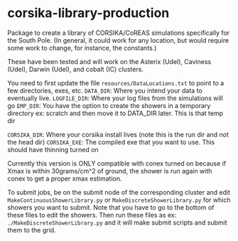 # corsika-library-production
Package to create a library of CORSIKA/CoREAS simulations specifically for the South Pole. (In general, it could work for any location, but would require some work to change, for instance, the constants.)

These have been tested and will work on the Asterix (Udel), Caviness (Udel), Darwin (Udel), and cobalt (IC) clusters.

You need to first update the file `resources/DataLocations.txt` to point to a few directories, exes, etc.
`DATA_DIR`: Where you intend your data to eventually live.
`LOGFILE_DIR`: Where your log files from the simulations will go
`EMP_DIR`: You have the option to create the showers in a temporary directory ex: scratch and then move it to DATA_DIR later. This is that temp dir

`CORSIKA_DIR`: Where your corsika install lives (note this is the run dir and not the head dir)
`CORSIKA_EXE`: The compiled exe that you want to use. This should have thinning turned on

Currently this version is ONLY compatible with conex turned on because if Xmax is within 30grams/cm^2 of ground, the shower is run again with conex to get a proper xmax estimation.


To submit jobs, be on the submit node of the corresponding cluster and edit `MakeContinuousShowerLibrary.py` or `MakeDiscreteShowerLibrary.py` for which showers you want to submit. Note that you have to go to the bottom of these files to edit the showers. Then run these files as ex: `./MakeDiscreteShowerLibrary.py` and it will make submit scripts and submit them to the grid.
